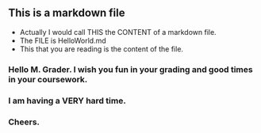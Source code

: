 ##  This is a markdown file
  * Actually I would call THIS the CONTENT of a markdown file.
  * The FILE is HelloWorld.md
  * This that you are reading is the content of the file.
  
###  Hello M. Grader.  I wish you fun in your grading and good times in your coursework. 

### I am having a VERY hard time.

### Cheers.